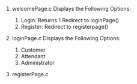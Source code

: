 1. welcomePage.c
    Displays the Following Options:
      1. Login: Returns 1 Redirect to loginPage()
      2. Register: Redirect to registerpage()

2. loginPage.c
    Displays the Following Options:
      1. Customer
      2. Attendant
      3. Administrator

3. registerPage.c
      
    
